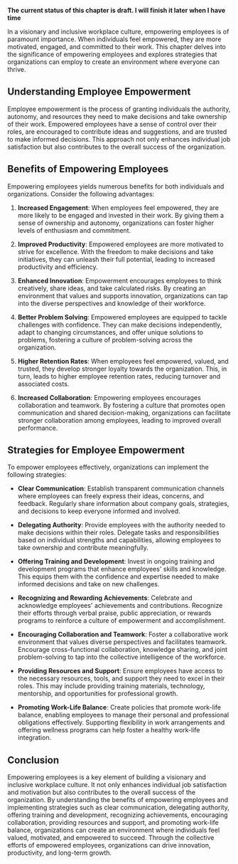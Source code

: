 **The current status of this chapter is draft. I will finish it later when I have time**

In a visionary and inclusive workplace culture, empowering employees is of paramount importance. When individuals feel empowered, they are more motivated, engaged, and committed to their work. This chapter delves into the significance of empowering employees and explores strategies that organizations can employ to create an environment where everyone can thrive.

**Understanding Employee Empowerment**
--------------------------------------

Employee empowerment is the process of granting individuals the authority, autonomy, and resources they need to make decisions and take ownership of their work. Empowered employees have a sense of control over their roles, are encouraged to contribute ideas and suggestions, and are trusted to make informed decisions. This approach not only enhances individual job satisfaction but also contributes to the overall success of the organization.

**Benefits of Empowering Employees**
------------------------------------

Empowering employees yields numerous benefits for both individuals and organizations. Consider the following advantages:

1. **Increased Engagement**: When employees feel empowered, they are more likely to be engaged and invested in their work. By giving them a sense of ownership and autonomy, organizations can foster higher levels of enthusiasm and commitment.

2. **Improved Productivity**: Empowered employees are more motivated to strive for excellence. With the freedom to make decisions and take initiatives, they can unleash their full potential, leading to increased productivity and efficiency.

3. **Enhanced Innovation**: Empowerment encourages employees to think creatively, share ideas, and take calculated risks. By creating an environment that values and supports innovation, organizations can tap into the diverse perspectives and knowledge of their workforce.

4. **Better Problem Solving**: Empowered employees are equipped to tackle challenges with confidence. They can make decisions independently, adapt to changing circumstances, and offer unique solutions to problems, fostering a culture of problem-solving across the organization.

5. **Higher Retention Rates**: When employees feel empowered, valued, and trusted, they develop stronger loyalty towards the organization. This, in turn, leads to higher employee retention rates, reducing turnover and associated costs.

6. **Increased Collaboration**: Empowering employees encourages collaboration and teamwork. By fostering a culture that promotes open communication and shared decision-making, organizations can facilitate stronger collaboration among employees, leading to improved overall performance.

**Strategies for Employee Empowerment**
---------------------------------------

To empower employees effectively, organizations can implement the following strategies:

* **Clear Communication**: Establish transparent communication channels where employees can freely express their ideas, concerns, and feedback. Regularly share information about company goals, strategies, and decisions to keep everyone informed and involved.

* **Delegating Authority**: Provide employees with the authority needed to make decisions within their roles. Delegate tasks and responsibilities based on individual strengths and capabilities, allowing employees to take ownership and contribute meaningfully.

* **Offering Training and Development**: Invest in ongoing training and development programs that enhance employees' skills and knowledge. This equips them with the confidence and expertise needed to make informed decisions and take on new challenges.

* **Recognizing and Rewarding Achievements**: Celebrate and acknowledge employees' achievements and contributions. Recognize their efforts through verbal praise, public appreciation, or rewards programs to reinforce a culture of empowerment and accomplishment.

* **Encouraging Collaboration and Teamwork**: Foster a collaborative work environment that values diverse perspectives and facilitates teamwork. Encourage cross-functional collaboration, knowledge sharing, and joint problem-solving to tap into the collective intelligence of the workforce.

* **Providing Resources and Support**: Ensure employees have access to the necessary resources, tools, and support they need to excel in their roles. This may include providing training materials, technology, mentorship, and opportunities for professional growth.

* **Promoting Work-Life Balance**: Create policies that promote work-life balance, enabling employees to manage their personal and professional obligations effectively. Supporting flexibility in work arrangements and offering wellness programs can help foster a healthy work-life integration.

**Conclusion**
--------------

Empowering employees is a key element of building a visionary and inclusive workplace culture. It not only enhances individual job satisfaction and motivation but also contributes to the overall success of the organization. By understanding the benefits of empowering employees and implementing strategies such as clear communication, delegating authority, offering training and development, recognizing achievements, encouraging collaboration, providing resources and support, and promoting work-life balance, organizations can create an environment where individuals feel valued, motivated, and empowered to succeed. Through the collective efforts of empowered employees, organizations can drive innovation, productivity, and long-term growth.
